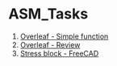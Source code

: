 # ASM_Tasks

1. [Overleaf - Simple function](https://github.com/MnprtBains/Extras/blob/main/Function%20Overleaf%20Tri%2C%20Mat%2C%20Pic.pdf)
1. [Overleaf - Review](https://mnprtbains.github.io/Extras/)
1. [Stress block - FreeCAD](https://github.com/MnprtBains/Extras/blob/main/stress%20block.pdf)
